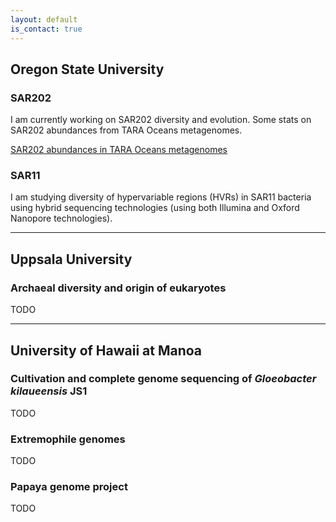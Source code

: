 ```yaml
---
layout: default
is_contact: true
---
```


## Oregon State University

### SAR202

I am currently working on SAR202 diversity and evolution. Some stats on SAR202 abundances from TARA Oceans metagenomes.

[SAR202 abundances in TARA Oceans metagenomes](SAR202.html)

### SAR11

I am studying diversity of hypervariable regions (HVRs) in SAR11 bacteria using hybrid sequencing technologies (using both Illumina and Oxford Nanopore technologies).

---

## Uppsala University

### Archaeal diversity and origin of eukaryotes

TODO

---

## University of Hawaii at Manoa

### Cultivation and complete genome sequencing of *Gloeobacter kilaueensis* JS1

TODO

### Extremophile genomes

TODO

### Papaya genome project

TODO
